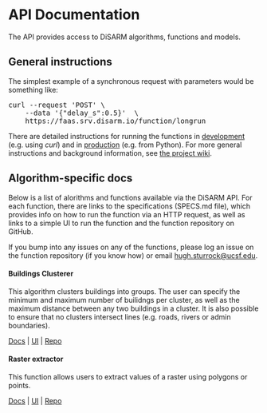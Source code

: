 # API Documentation

The API provides access to DiSARM algorithms, functions and models.

## General instructions

The simplest example of a synchronous request with parameters would be something like:

<pre>curl --request 'POST' \
    --data '{"delay_s":0.5}'  \
    https://faas.srv.disarm.io/function/longrun</pre>

There are detailed instructions for running the functions in [development](https://github.com/disarm-platform/functions-for-openfaas/wiki/Running-deployed-functions-for-development-and-testing) (e.g. using _curl_) and in [production](https://github.com/disarm-platform/functions-for-openfaas/wiki/Running-deployed-functions-in-production) (e.g. from Python). For more general instructions and background information, see [the project wiki](https://github.com/disarm-platform/functions-for-openfaas/wiki).

## Algorithm-specific docs

Below is a list of alorithms and functions available via the DiSARM API. For each function, there are links to the specifications (SPECS.md file), which provides info on how to run the function via an HTTP request, as well as links to a simple UI to run the function and the function repository on GitHub.

If you bump into any issues on any of the functions, please log an issue on the function repository (if you know how) or email [hugh.sturrock@ucsf.edu](mailto:hugh.sturrock@ucsf.edu).

#### Buildings Clusterer

This algorithm clusters buildings into groups. The user can specify the minimum and maximum number of builidngs per cluster, as well as the maximum distance between any two buildings in a cluster. It is also possible to ensure that no clusters intersect lines (e.g. roads, rivers or admin boundaries).

[Docs](https://github.com/disarm-platform/fn-dbscan-clusterer/blob/master/SPECS.md) | [UI](https://disarm.shinyapps.io/ui-dbscan-clusterer) | [Repo](https://github.com/disarm-platform/fn-dbscan-clusterer)

#### Raster extractor

This function allows users to extract values of a raster using polygons or points.

[Docs](https://github.com/disarm-platform/fn-raster-vector-summary-stats/blob/master/SPECS.md) | [UI](https://disarm.shinyapps.io/ui-raster-polygon-extractor/) | [Repo](https://github.com/disarm-platform/fn-raster-vector-summary-stats)
